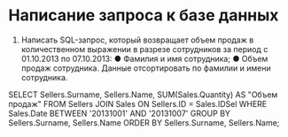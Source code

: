 # Написание запроса к базе данных
1. Написать SQL-запрос, который возвращает объем продаж в количественном выражении в разрезе сотрудников за период с 01.10.2013 по 07.10.2013:
● Фамилия и имя сотрудника;
● Объем продаж сотрудника.
Данные отсортировать по фамилии и имени сотрудника.

SELECT 
    Sellers.Surname, 
    Sellers.Name,
    SUM(Sales.Quantity) AS "Объем продаж"
FROM 
    Sellers
JOIN 
    Sales ON Sellers.ID = Sales.IDSel
WHERE 
    Sales.Date BETWEEN '20131001' AND '20131007'
GROUP BY 
    Sellers.Surname, Sellers.Name
ORDER BY 
    Sellers.Surname, Sellers.Name;
